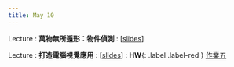 ```yaml
---
title: May 10
---
```


Lecture
: **萬物無所遁形：物件偵測**
  : [[slides](https://docs.google.com/presentation/d/1VGtj-JjWyw9_7SLMtLroed5Y-L1FM24R4kLp7vsNHt0/edit?usp=sharing)]

Lecture
: **打造電腦視覺應用**
  : [[slides](https://docs.google.com/presentation/d/1baDzBGse_cQNg1b_vMVjzUNXSuvOzwr_winObneaoOI/edit?usp=sharing)]
: **HW**{: .label .label-red } [作業五](/2023/announcements/)
